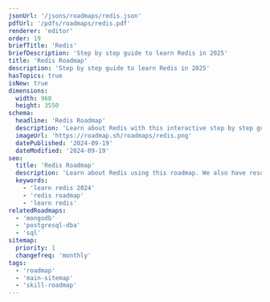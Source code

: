 ```yaml
---
jsonUrl: '/jsons/roadmaps/redis.json'
pdfUrl: '/pdfs/roadmaps/redis.pdf'
renderer: 'editor'
order: 19
briefTitle: 'Redis'
briefDescription: 'Step by step guide to learn Redis in 2025'
title: 'Redis Roadmap'
description: 'Step by step guide to learn Redis in 2025'
hasTopics: true
isNew: true
dimensions:
  width: 968
  height: 3550
schema:
  headline: 'Redis Roadmap'
  description: 'Learn about Redis with this interactive step by step guide in 2023. We also have resources and short descriptions attached to the roadmap items so you can get everything you want to learn in one place.'
  imageUrl: 'https://roadmap.sh/roadmaps/redis.png'
  datePublished: '2024-09-19'
  dateModified: '2024-09-19'
seo:
  title: 'Redis Roadmap'
  description: 'Learn about Redis using this roadmap. We also have resources and short descriptions attached to the roadmap items so you can get everything you want to learn in one place.'
  keywords:
    - 'learn redis 2024'
    - 'redis roadmap'
    - 'learn redis'
relatedRoadmaps:
  - 'mongodb'
  - 'postgresql-dba'
  - 'sql'
sitemap:
  priority: 1
  changefreq: 'monthly'
tags:
  - 'roadmap'
  - 'main-sitemap'
  - 'skill-roadmap'
---
```

